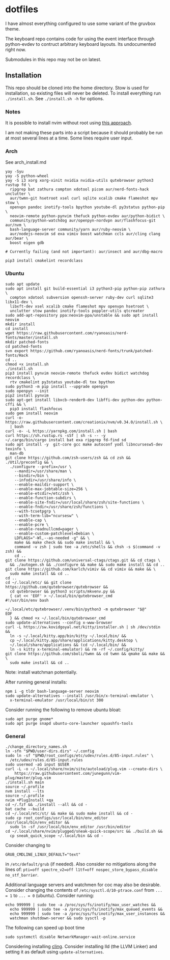 # dotfiles

I have almost everything configured to use some variant of the gruvbox theme.

The keyboard repo contains code for using the event interface through python-evdev to contruct arbitrary keyboard layouts. Its undocumented right now.

Submodules in this repo may not be on latest.

## Installation

This repo should be cloned into the home directory. 
Stow is used for installation, so existing files will never be deleted. 
To install everything run `./install.sh`.  See `./install.sh -h` for options.

### Notes

It is possible to install nvim without root using 
[this approach](https://github.com/neovim/neovim/wiki/Installing-Neovim#Linux).

I am not making these parts into a script because it should probably be run at
most several lines at a time. Some lines require user input.

### Arch 

See arch_install.md

```
yay -Syu
yay -S python-wheel
yay -S i3 xorg xorg-xinit nvidia nvidia-utils qutebrowser python3 rustup fd \
  ripgrep bat zathura compton xdotool picom aur/nerd-fonts-hack unclutter \
  aur/twmn-git hsetroot xsel curl sqlite xcalib cmake flameshot mpv stow \
  openvpn pandoc inotify-tools bpython youtube-dl py3status python-pip \
  neovim-remote python-pynvim thefuck python-evdev aur/python-bidict \
  community/python-watchdog aur/openpyn-nordvpn aur/flashfocus-git aur/nvm \
  bash-language-server community/yarn aur/ruby-neovim \
  aur/nodejs-neovim sd exa vimiv boost watchman ccls aur/cling clang aur/bear \
  boost eigen gdb

# Currently failing (and not important): aur/insect and aur/dbg-macro

pip3 install cmakelint recordclass
```

### Ubuntu

```
sudo apt update
sudo apt install git build-essential i3 python3-pip python-pip zathura \
  compton xdotool subversion openssh-server ruby-dev curl sqlite3 libx11-dev \
  libxft-dev xsel xcalib cmake flameshot mpv openvpn hsetroot \
  unclutter stow pandoc inotify-tools poppler-utils qtcreater
sudo add-apt-repository ppa:neovim-ppa/unstable && sudo apt install neovim
mkdir install
cd install
wget https://raw.githubusercontent.com/ryanoasis/nerd-fonts/master/install.sh
mkdir patched-fonts
cd patched-fonts
svn export https://github.com/ryanoasis/nerd-fonts/trunk/patched-fonts/Hack
cd ..
chmod +x install.sh
./install.sh
pip3 install pynvim neovim-remote thefuck evdev bidict watchdog recordclass \
  rtv cmakelint py3status youtube-dl tox bpython
sudo python3 -m pip install --upgrade openpyn
sudo openpyn --init
pip2 install pynvim
sudo apt-get install libxcb-render0-dev libffi-dev python-dev python-cffi && \
  pip3 install flashfocus
sudo gem install neovim
curl -o- https://raw.githubusercontent.com/creationix/nvm/v0.34.0/install.sh \
  | bash
curl -o- -L https://yarnpkg.com/install.sh | bash
curl https://sh.rustup.rs -sSf | sh -s -- -y
~/.cargo/bin/cargo install bat exa ripgrep fd-find sd
sudo apt install -y  git-core gcc make autoconf yodl libncursesw5-dev texinfo \
  man-db
git clone https://github.com/zsh-users/zsh && cd zsh && ./Util/preconfig && \
  ./configure --prefix=/usr \
    --mandir=/usr/share/man \
    --bindir=/bin \
    --infodir=/usr/share/info \
    --enable-maildir-support \
    --enable-max-jobtable-size=256 \
    --enable-etcdir=/etc/zsh \
    --enable-function-subdirs \
    --enable-site-fndir=/usr/local/share/zsh/site-functions \
    --enable-fndir=/usr/share/zsh/functions \
    --with-tcsetpgrp \
    --with-term-lib="ncursesw" \
    --enable-cap \
    --enable-pcre \
    --enable-readnullcmd=pager \
    --enable-custom-patchlevel=Debian \
    LDFLAGS="-Wl,--as-needed -g" && \
    make && make check && sudo make install && \
    command -v zsh | sudo tee -a /etc/shells && chsh -s $(command -v zsh) &&
    cd ..
git clone https://github.com/universal-ctags/ctags.git && cd ctags \
  && ./autogen.sh && ./configure && make && sudo make install && cd ..
git clone https://github.com/karlch/vimiv && cd vimiv && make && \
  sudo make install && cd ..
cd ..
cd ~/.local/etc/ && git clone https://github.com/qutebrowser/qutebrowser &&
  cd qutebrowser && python3 scripts/mkvenv.py && 
  { cat << 'EOF' > ~/.local/bin/qutebrowser_cmd
#!/usr/bin/env bash

~/.local/etc/qutebrowser/.venv/bin/python3 -m qutebrowser "$@"
EOF
  } && chmod +x ~/.local/bin/qutebrowser_cmd
sudo update-alternatives --config x-www-browser
curl -L https://sw.kovidgoyal.net/kitty/installer.sh | sh /dev/stdin && 
  ln -s ~/.local/kitty.app/bin/kitty ~/.local/bin/ && 
  cp ~/.local/kitty.app/share/applications/kitty.desktop \
  ~/.local/share/applications && (cd ~/.local/bin/ && 
  ln -s kitty x-terminal-emulator) && rm -rf ~/.config/kitty/
git clone https://github.com/sboli/twmn && cd twmn && qmake && make && \
  sudo make install && cd ..
```
Note: install watchman potentially.

After running general installs:
```
npm i -g tldr bash-language-server neovim
sudo update-alternatives --install /usr/bin/x-terminal-emulator \
  x-terminal-emulator /usr/local/bin/st 300
```

Consider running the following to remove ubuntu bloat:
```
sudo apt purge gnome*
sudo apt purge snapd ubuntu-core-launcher squashfs-tools
```

### General

```
./change_directory_names.sh
ln -sfn "$PWD/user-dirs.dirs" ~/.config
sudo ln -sf "$PWD/root_configs/etc/udev/rules.d/85-input.rules" \
  /etc/udev/rules.d/85-input.rules
sudo usermod -aG input $USER
curl -L -o ~/.local/share/nvim/site/autoload/plug.vim --create-dirs \
    https://raw.githubusercontent.com/junegunn/vim-plug/master/plug.vim
./install.sh main
source ~/.profile
nvm install --lts
source ~/.profile
nvim +PlugInstall +qa
cd ~/.fzf && ./install --all && cd -
bat cache --build
cd ~/.local/etc/st/ && make && sudo make install && cd -
sudo cp root_configs/usr/local/bin/env_editor /usr/local/bin/env_editor &&
  sudo ln -sf /usr/local/bin/env_editor /usr/bin/editor
cd ~/.local/share/nvim/plugged/sneak-quick-scope/src && ./build.sh && 
  cp sneak_quick_scope ~/.local/bin && cd -
```

Consider changing to
```
GRUB_CMDLINE_LINUX_DEFAULT="text"
```
in `/etc/default/grub` (if needed). Also consider no mitigations along the
lines of: 
`pti=off spectre_v2=off l1tf=off nospec_store_bypass_disable no_stf_barrier`.

Additional language servers and watchmen for coc may also be desirable. 
Consider changing the contents of `/etc/sysctl.d/10-ptrace.conf` from `... = 1`
to `... = 0` (ubuntu).
Consider running:
```
echo 999999 | sudo tee -a /proc/sys/fs/inotify/max_user_watches && 
  echo 999999 | sudo tee -a /proc/sys/fs/inotify/max_queued_events && 
  echo 999999 | sudo tee -a /proc/sys/fs/inotify/max_user_instances && 
  watchman shutdown-server && sudo sysctl -p
```
The following can speed up boot time
```
sudo systemctl disable NetworkManager-wait-online.service
```
Considering installing [cling](https://github.com/root-project/cling#installation).
Consider installing lld (the LLVM Linker) and setting it as default using
`update-alternatives`.
